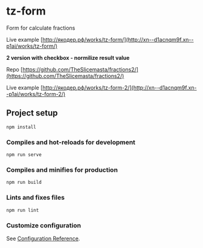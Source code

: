 # tz-form
Form for calculate fractions

Live example [http://якодер.рф/works/tz-form/](http://xn--d1acnqm9f.xn--p1ai/works/tz-form/)

**2 version with checkbox - normilize result value**

Repo [https://github.com/TheSlicemasta/fractions2/](https://github.com/TheSlicemasta/fractions2/)

Live example [http://якодер.рф/works/tz-form-2/](http://xn--d1acnqm9f.xn--p1ai/works/tz-form-2/)

## Project setup
```
npm install
```

### Compiles and hot-reloads for development
```
npm run serve
```

### Compiles and minifies for production
```
npm run build
```

### Lints and fixes files
```
npm run lint
```

### Customize configuration
See [Configuration Reference](https://cli.vuejs.org/config/).